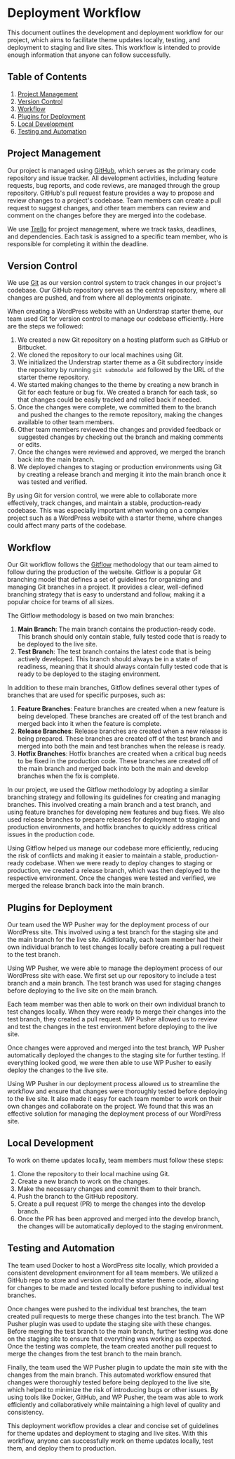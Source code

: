 # Deployment Workflow

This document outlines the development and deployment workflow for our project, which aims to facilitate theme updates locally, testing, and deployment to staging and live sites. This workflow is intended to provide enough information that anyone can follow successfully.

## Table of Contents
1. [Project Management](#project-management)
2. [Version Control](#version-control)
3. [Workflow](#Workflow)
4. [Plugins for Deployment](#plugins-for-deployment)
5. [Local Development](#local-development)
6. [Testing and Automation](#testing-and-automation)

## Project Management

Our project is managed using [GitHub](https://github.com/), which serves as the primary code repository and issue tracker. All development activities, including feature requests, bug reports, and code reviews, are managed through the group repository. GitHub's pull request feature provides a way to propose and review changes to a project's codebase. Team members can create a pull request to suggest changes, and other team members can review and comment on the changes before they are merged into the codebase.

We use [Trello](https://trello.com/b/jayTPJxC/group-5-cp3402) for project management, where we track tasks, deadlines, and dependencies. Each task is assigned to a specific team member, who is responsible for completing it within the deadline.

## Version Control

We use [Git](https://git-scm.com/) as our version control system to track changes in our project's codebase. Our GitHub repository serves as the central repository, where all changes are pushed, and from where all deployments originate.

When creating a WordPress website with an Understrap starter theme, our team used Git for version control to manage our codebase efficiently. Here are the steps we followed:

1. We created a new Git repository on a hosting platform such as GitHub or Bitbucket. 
2. We cloned the repository to our local machines using Git.
3. We initialized the Understrap starter theme as a Git subdirectory inside the repository by running `git submodule add` followed by the URL of the starter theme repository.
4. We started making changes to the theme by creating a new branch in Git for each feature or bug fix. We created a branch for each task, so that changes could be easily tracked and rolled back if needed.
5. Once the changes were complete, we committed them to the branch and pushed the changes to the remote repository, making the changes available to other team members.
6. Other team members reviewed the changes and provided feedback or suggested changes by checking out the branch and making comments or edits.
7. Once the changes were reviewed and approved, we merged the branch back into the main branch.
8. We deployed changes to staging or production environments using Git by creating a release branch and merging it into the main branch once it was tested and verified.

By using Git for version control, we were able to collaborate more effectively, track changes, and maintain a stable, production-ready codebase. This was especially important when working on a complex project such as a WordPress website with a starter theme, where changes could affect many parts of the codebase.

## Workflow

Our Git workflow follows the [Gitflow](https://www.atlassian.com/git/tutorials/comparing-workflows/gitflow-workflow) methodology that our team aimed to follow during the production of the website. Gitflow is a popular Git branching model that defines a set of guidelines for organizing and managing Git branches in a project. It provides a clear, well-defined branching strategy that is easy to understand and follow, making it a popular choice for teams of all sizes.

The Gitflow methodology is based on two main branches:
1. **Main Branch**: The main branch contains the production-ready code. This branch should only contain stable, fully tested code that is ready to be deployed to the live site.
2. **Test Branch**: The test branch contains the latest code that is being actively developed. This branch should always be in a state of readiness, meaning that it should always contain fully tested code that is ready to be deployed to the staging environment.

In addition to these main branches, Gitflow defines several other types of branches that are used for specific purposes, such as:
1. **Feature Branches**: Feature branches are created when a new feature is being developed. These branches are created off of the test branch and merged back into it when the feature is complete.
2. **Release Branches**: Release branches are created when a new release is being prepared. These branches are created off of the test branch and merged into both the main and test branches when the release is ready.
3. **Hotfix Branches**: Hotfix branches are created when a critical bug needs to be fixed in the production code. These branches are created off of the main branch and merged back into both the main and develop branches when the fix is complete.

In our project, we used the Gitflow methodology by adopting a similar branching strategy and following its guidelines for creating and managing branches. This involved creating a main branch and a test branch, and using feature branches for developing new features and bug fixes. We also used release branches to prepare releases for deployment to staging and production environments, and hotfix branches to quickly address critical issues in the production code.

Using Gitflow helped us manage our codebase more efficiently, reducing the risk of conflicts and making it easier to maintain a stable, production-ready codebase. 
When we were ready to deploy changes to staging or production, we created a release branch, which was then deployed to the respective environment. Once the changes were tested and verified, we merged the release branch back into the main branch.

## Plugins for Deployment
Our team used the WP Pusher way for the deployment process of our WordPress site. This involved using a test branch for the staging site and the main branch for the live site. Additionally, each team member had their own individual branch to test changes locally before creating a pull request to the test branch.

Using WP Pusher, we were able to manage the deployment process of our WordPress site with ease. We first set up our repository to include a test branch and a main branch. The test branch was used for staging changes before deploying to the live site on the main branch. 

Each team member was then able to work on their own individual branch to test changes locally. When they were ready to merge their changes into the test branch, they created a pull request. WP Pusher allowed us to review and test the changes in the test environment before deploying to the live site.

Once changes were approved and merged into the test branch, WP Pusher automatically deployed the changes to the staging site for further testing. If everything looked good, we were then able to use WP Pusher to easily deploy the changes to the live site.

Using WP Pusher in our deployment process allowed us to streamline the workflow and ensure that changes were thoroughly tested before deploying to the live site. It also made it easy for each team member to work on their own changes and collaborate on the project. We found that this was an effective solution for managing the deployment process of our WordPress site.


## Local Development

To work on theme updates locally, team members must follow these steps:

1. Clone the repository to their local machine using Git.
2. Create a new branch to work on the changes.
3. Make the necessary changes and commit them to their branch.
4. Push the branch to the GitHub repository.
5. Create a pull request (PR) to merge the changes into the develop branch.
6. Once the PR has been approved and merged into the develop branch, the changes will be automatically deployed to the staging environment.

## Testing and Automation
The team used Docker to host a WordPress site locally, which provided a consistent development environment for all team members. We utilized a GitHub repo to store and version control the starter theme code, allowing for changes to be made and tested locally before pushing to individual test branches.

Once changes were pushed to the individual test branches, the team created pull requests to merge these changes into the test branch. The WP Pusher plugin was used to update the staging site with these changes. Before merging the test branch to the main branch, further testing was done on the staging site to ensure that everything was working as expected. Once the testing was complete, the team created another pull request to merge the changes from the test branch to the main branch.

Finally, the team used the WP Pusher plugin to update the main site with the changes from the main branch. This automated workflow ensured that changes were thoroughly tested before being deployed to the live site, which helped to minimize the risk of introducing bugs or other issues. By using tools like Docker, GitHub, and WP Pusher, the team was able to work efficiently and collaboratively while maintaining a high level of quality and consistency.



This deployment workflow provides a clear and concise set of guidelines for theme updates and deployment to staging and live sites. With this workflow, anyone can successfully work on theme updates locally, test them, and deploy them to production.
